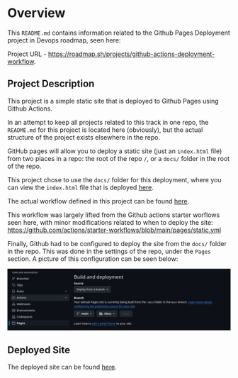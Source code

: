 # Overview

This `README.md` contains information related to the Github Pages Deployment project in Devops roadmap,
seen here:

Project URL - <https://roadmap.sh/projects/github-actions-deployment-workflow>.

## Project Description

This project is a simple static site that is deployed to Github Pages using Github Actions.

In an attempt to keep all projects related to this track in one repo, the `README.md` for this project is located here (obviously), but the actual structure of the project exists elsewhere in the repo.

GitHub pages will allow you to deploy a static site (just an `index.html` file) from two places in a repo: the root of the repo `/`, or a `docs/` folder in the root of the repo.

This project chose to use the `docs/` folder for this deployment, where you can view the `index.html` file that is deployed [here](../../docs/index.html).

The actual workflow defined in this project can be found [here](../../.github/workflows/static_deploy.yml).

This workflow was largely lifted from the Github actions starter worflows seen here, with minor modifications related to when to deploy the site: <https://github.com/actions/starter-workflows/blob/main/pages/static.yml>

Finally, Github had to be configured to deploy the site from the `docs/` folder in the repo. This was done in the settings of the repo, under the `Pages` section. A picture of this configuration can be seen below:

![Github Pages Configuration](./img/pages_config.png)

## Deployed Site

The deployed site can be found [here](https://eecs.github.io/devops_roadmap/).
